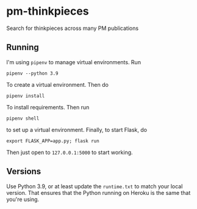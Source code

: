# pm-thinkpieces
Search for thinkpieces across many PM publications

## Running

I'm using `pipenv` to manage virtual environments. Run

```
pipenv --python 3.9
```

To create a virtual environment. Then do

```
pipenv install
```

To install requirements. Then run

```
pipenv shell
```

to set up a virtual environment. Finally, to start Flask, do

```
export FLASK_APP=app.py; flask run
```

Then just open to `127.0.0.1:5000` to start working.


## Versions

Use Python 3.9, or at least update the `runtime.txt` to match your local version.
That ensures that the Python running on Heroku is the same that you're using.
